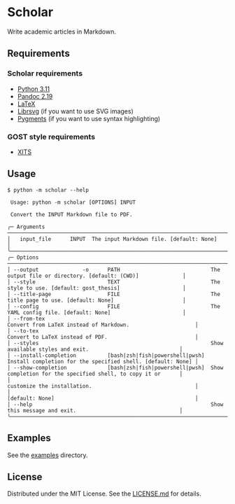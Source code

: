 # Scholar

Write academic articles in Markdown.

## Requirements

### Scholar requirements

- [Python 3.11](https://www.python.org/)
- [Pandoc 2.19](https://github.com/jgm/pandoc)
- [LaTeX](https://www.latex-project.org/)
- [Librsvg](https://wiki.gnome.org/Projects/LibRsvg) (if you want to use SVG
  images)
- [Pygments](https://pygments.org/) (if you want to use syntax highlighting)

### GOST style requirements

- [XITS](https://github.com/aliftype/xits)


## Usage

```
$ python -m scholar --help

 Usage: python -m scholar [OPTIONS] INPUT

 Convert the INPUT Markdown file to PDF.

╭─ Arguments ────────────────────────────────────────────────────────────────────────────────────────────────────────────────╮
│   input_file      INPUT  The input Markdown file. [default: None]                                                          │
╰────────────────────────────────────────────────────────────────────────────────────────────────────────────────────────────╯
╭─ Options ──────────────────────────────────────────────────────────────────────────────────────────────────────────────────╮
│ --output              -o      PATH                             The output file or directory. [default: (CWD)]              │
│ --style                       TEXT                             The style to use. [default: gost_thesis]                    │
│ --title-page                  FILE                             The title page to use. [default: None]                      │
│ --config                      FILE                             The YAML config file. [default: None]                       │
│ --from-tex                                                     Convert from LaTeX instead of Markdown.                     │
│ --to-tex                                                       Convert to LaTeX instead of PDF.                            │
│ --styles                                                       Show available styles and exit.                             │
│ --install-completion          [bash|zsh|fish|powershell|pwsh]  Install completion for the specified shell. [default: None] │
│ --show-completion             [bash|zsh|fish|powershell|pwsh]  Show completion for the specified shell, to copy it or      │
│                                                                customize the installation.                                 │
│                                                                [default: None]                                             │
│ --help                                                         Show this message and exit.                                 │
╰────────────────────────────────────────────────────────────────────────────────────────────────────────────────────────────╯
```


## Examples

See the [examples](examples) directory.


## License

Distributed under the MIT License. See the [LICENSE.md](LICENSE.md) for details.
